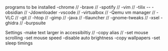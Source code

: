 programs to be installed
    -chrome //
    -brave //
    -spotify //
    -vim //
    -tilix --
    -obsidian //
    -Jdownloader 
    -vscode //
    -virtualbox //
    -Qemu vm manager //
    -VLC //
    -git //
    -htop //
    -gimp //
    -java //
    -tlauncher //
    -gnome-tweaks //
    -xsel
    -ghidra //
    -burpsuite
    
Settings
    -make text larger in accessibiltiy //
    -copy alias //
    -set mouse scrolling
    -set mouse speed
    -disable auto brightness
    -copy wallpapers
    -set sleep timings
    